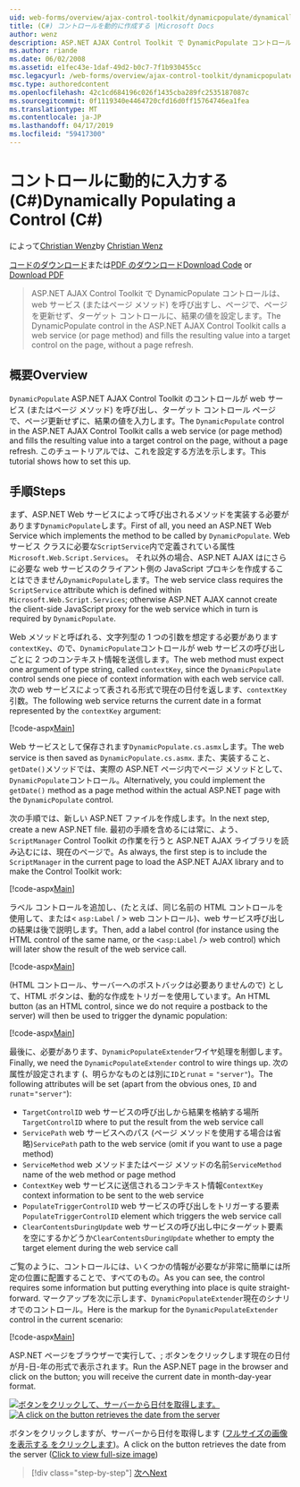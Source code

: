 ```yaml
---
uid: web-forms/overview/ajax-control-toolkit/dynamicpopulate/dynamically-populating-a-control-cs
title: (C#) コントロールを動的に作成する |Microsoft Docs
author: wenz
description: ASP.NET AJAX Control Toolkit で DynamicPopulate コントロールは、web サービス (またはページ メソッド) を呼び出すし、t のターゲット コントロールに、結果の値を入力しています.
ms.author: riande
ms.date: 06/02/2008
ms.assetid: e1fec43e-1daf-49d2-b0c7-7f1b930455cc
msc.legacyurl: /web-forms/overview/ajax-control-toolkit/dynamicpopulate/dynamically-populating-a-control-cs
msc.type: authoredcontent
ms.openlocfilehash: 42c1cd684196c026f1435cba289fc2535187087c
ms.sourcegitcommit: 0f1119340e4464720cfd16d0ff15764746ea1fea
ms.translationtype: MT
ms.contentlocale: ja-JP
ms.lasthandoff: 04/17/2019
ms.locfileid: "59417300"
---
```

# <a name="dynamically-populating-a-control-c"></a><span data-ttu-id="a2eca-103">コントロールに動的に入力する (C#)</span><span class="sxs-lookup"><span data-stu-id="a2eca-103">Dynamically Populating a Control (C#)</span></span>

<span data-ttu-id="a2eca-104">によって[Christian Wenz](https://github.com/wenz)</span><span class="sxs-lookup"><span data-stu-id="a2eca-104">by [Christian Wenz](https://github.com/wenz)</span></span>

<span data-ttu-id="a2eca-105">[コードのダウンロード](http://download.microsoft.com/download/d/8/f/d8f2f6f9-1b7c-46ad-9252-e1fc81bdea3e/dynamicpopulate0.cs.zip)または[PDF のダウンロード](http://download.microsoft.com/download/b/6/a/b6ae89ee-df69-4c87-9bfb-ad1eb2b23373/dynamicpopulate0CS.pdf)</span><span class="sxs-lookup"><span data-stu-id="a2eca-105">[Download Code](http://download.microsoft.com/download/d/8/f/d8f2f6f9-1b7c-46ad-9252-e1fc81bdea3e/dynamicpopulate0.cs.zip) or [Download PDF](http://download.microsoft.com/download/b/6/a/b6ae89ee-df69-4c87-9bfb-ad1eb2b23373/dynamicpopulate0CS.pdf)</span></span>

> <span data-ttu-id="a2eca-106">ASP.NET AJAX Control Toolkit で DynamicPopulate コントロールは、web サービス (またはページ メソッド) を呼び出すし、ページで、ページを更新せず、ターゲット コントロールに、結果の値を設定します。</span><span class="sxs-lookup"><span data-stu-id="a2eca-106">The DynamicPopulate control in the ASP.NET AJAX Control Toolkit calls a web service (or page method) and fills the resulting value into a target control on the page, without a page refresh.</span></span>


## <a name="overview"></a><span data-ttu-id="a2eca-107">概要</span><span class="sxs-lookup"><span data-stu-id="a2eca-107">Overview</span></span>

<span data-ttu-id="a2eca-108">`DynamicPopulate` ASP.NET AJAX Control Toolkit のコントロールが web サービス (またはページ メソッド) を呼び出し、ターゲット コントロール ページで、ページ更新せずに、結果の値を入力します。</span><span class="sxs-lookup"><span data-stu-id="a2eca-108">The `DynamicPopulate` control in the ASP.NET AJAX Control Toolkit calls a web service (or page method) and fills the resulting value into a target control on the page, without a page refresh.</span></span> <span data-ttu-id="a2eca-109">このチュートリアルでは、これを設定する方法を示します。</span><span class="sxs-lookup"><span data-stu-id="a2eca-109">This tutorial shows how to set this up.</span></span>

## <a name="steps"></a><span data-ttu-id="a2eca-110">手順</span><span class="sxs-lookup"><span data-stu-id="a2eca-110">Steps</span></span>

<span data-ttu-id="a2eca-111">まず、ASP.NET Web サービスによって呼び出されるメソッドを実装する必要があります`DynamicPopulate`します。</span><span class="sxs-lookup"><span data-stu-id="a2eca-111">First of all, you need an ASP.NET Web Service which implements the method to be called by `DynamicPopulate`.</span></span> <span data-ttu-id="a2eca-112">Web サービス クラスに必要な`ScriptService`内で定義されている属性`Microsoft.Web.Script.Services`。 それ以外の場合、ASP.NET AJAX はにさらに必要な web サービスのクライアント側の JavaScript プロキシを作成することはできません`DynamicPopulate`します。</span><span class="sxs-lookup"><span data-stu-id="a2eca-112">The web service class requires the `ScriptService` attribute which is defined within `Microsoft.Web.Script.Services`; otherwise ASP.NET AJAX cannot create the client-side JavaScript proxy for the web service which in turn is required by `DynamicPopulate`.</span></span>

<span data-ttu-id="a2eca-113">Web メソッドと呼ばれる、文字列型の 1 つの引数を想定する必要があります`contextKey`、ので、`DynamicPopulate`コントロールが web サービスの呼び出しごとに 2 つのコンテキスト情報を送信します。</span><span class="sxs-lookup"><span data-stu-id="a2eca-113">The web method must expect one argument of type string, called `contextKey`, since the `DynamicPopulate` control sends one piece of context information with each web service call.</span></span> <span data-ttu-id="a2eca-114">次の web サービスによって表される形式で現在の日付を返します、`contextKey`引数。</span><span class="sxs-lookup"><span data-stu-id="a2eca-114">The following web service returns the current date in a format represented by the `contextKey` argument:</span></span>

[!code-aspx[Main](dynamically-populating-a-control-cs/samples/sample1.aspx)]

<span data-ttu-id="a2eca-115">Web サービスとして保存されます`DynamicPopulate.cs.asmx`します。</span><span class="sxs-lookup"><span data-stu-id="a2eca-115">The web service is then saved as `DynamicPopulate.cs.asmx`.</span></span> <span data-ttu-id="a2eca-116">また、実装すること、`getDate()`メソッドでは、実際の ASP.NET ページ内でページ メソッドとして、`DynamicPopulate`コントロール。</span><span class="sxs-lookup"><span data-stu-id="a2eca-116">Alternatively, you could implement the `getDate()` method as a page method within the actual ASP.NET page with the `DynamicPopulate` control.</span></span>

<span data-ttu-id="a2eca-117">次の手順では、新しい ASP.NET ファイルを作成します。</span><span class="sxs-lookup"><span data-stu-id="a2eca-117">In the next step, create a new ASP.NET file.</span></span> <span data-ttu-id="a2eca-118">最初の手順を含めるには常に、よう、 `ScriptManager` Control Toolkit の作業を行うと ASP.NET AJAX ライブラリを読み込むには、現在のページで。</span><span class="sxs-lookup"><span data-stu-id="a2eca-118">As always, the first step is to include the `ScriptManager` in the current page to load the ASP.NET AJAX library and to make the Control Toolkit work:</span></span>

[!code-aspx[Main](dynamically-populating-a-control-cs/samples/sample2.aspx)]

<span data-ttu-id="a2eca-119">ラベル コントロールを追加し、(たとえば、同じ名前の HTML コントロールを使用して、または&lt; `asp:Label`  / &gt; web コントロール)、web サービス呼び出しの結果は後で説明します。</span><span class="sxs-lookup"><span data-stu-id="a2eca-119">Then, add a label control (for instance using the HTML control of the same name, or the &lt;`asp:Label` /&gt; web control) which will later show the result of the web service call.</span></span>

[!code-aspx[Main](dynamically-populating-a-control-cs/samples/sample3.aspx)]

<span data-ttu-id="a2eca-120">(HTML コントロール、サーバーへのポストバックは必要ありませんので) として、HTML ボタンは、動的な作成をトリガーを使用しています。</span><span class="sxs-lookup"><span data-stu-id="a2eca-120">An HTML button (as an HTML control, since we do not require a postback to the server) will then be used to trigger the dynamic population:</span></span>

[!code-aspx[Main](dynamically-populating-a-control-cs/samples/sample4.aspx)]

<span data-ttu-id="a2eca-121">最後に、必要があります、`DynamicPopulateExtender`ワイヤ処理を制御します。</span><span class="sxs-lookup"><span data-stu-id="a2eca-121">Finally, we need the `DynamicPopulateExtender` control to wire things up.</span></span> <span data-ttu-id="a2eca-122">次の属性が設定されます (、明らかなものとは別に`ID`と`runat` = `"server"`)。</span><span class="sxs-lookup"><span data-stu-id="a2eca-122">The following attributes will be set (apart from the obvious ones, `ID` and `runat`=`"server"`):</span></span>

- <span data-ttu-id="a2eca-123">`TargetControlID` web サービスの呼び出しから結果を格納する場所</span><span class="sxs-lookup"><span data-stu-id="a2eca-123">`TargetControlID` where to put the result from the web service call</span></span>
- <span data-ttu-id="a2eca-124">`ServicePath` web サービスへのパス (ページ メソッドを使用する場合は省略)</span><span class="sxs-lookup"><span data-stu-id="a2eca-124">`ServicePath` path to the web service (omit if you want to use a page method)</span></span>
- <span data-ttu-id="a2eca-125">`ServiceMethod` web メソッドまたはページ メソッドの名前</span><span class="sxs-lookup"><span data-stu-id="a2eca-125">`ServiceMethod` name of the web method or page method</span></span>
- <span data-ttu-id="a2eca-126">`ContextKey` web サービスに送信されるコンテキスト情報</span><span class="sxs-lookup"><span data-stu-id="a2eca-126">`ContextKey` context information to be sent to the web service</span></span>
- <span data-ttu-id="a2eca-127">`PopulateTriggerControlID` web サービスの呼び出しをトリガーする要素</span><span class="sxs-lookup"><span data-stu-id="a2eca-127">`PopulateTriggerControlID` element which triggers the web service call</span></span>
- <span data-ttu-id="a2eca-128">`ClearContentsDuringUpdate` web サービスの呼び出し中にターゲット要素を空にするかどうか</span><span class="sxs-lookup"><span data-stu-id="a2eca-128">`ClearContentsDuringUpdate` whether to empty the target element during the web service call</span></span>

<span data-ttu-id="a2eca-129">ご覧のように、コントロールには、いくつかの情報が必要なが非常に簡単には所定の位置に配置することで、すべてのもの。</span><span class="sxs-lookup"><span data-stu-id="a2eca-129">As you can see, the control requires some information but putting everything into place is quite straight-forward.</span></span> <span data-ttu-id="a2eca-130">マークアップを次に示します、`DynamicPopulateExtender`現在のシナリオでのコントロール。</span><span class="sxs-lookup"><span data-stu-id="a2eca-130">Here is the markup for the `DynamicPopulateExtender` control in the current scenario:</span></span>

[!code-aspx[Main](dynamically-populating-a-control-cs/samples/sample5.aspx)]

<span data-ttu-id="a2eca-131">ASP.NET ページをブラウザーで実行して、; ボタンをクリックします現在の日付が月-日-年の形式で表示されます。</span><span class="sxs-lookup"><span data-stu-id="a2eca-131">Run the ASP.NET page in the browser and click on the button; you will receive the current date in month-day-year format.</span></span>


<span data-ttu-id="a2eca-132">[![ボタンをクリックして、サーバーから日付を取得します。](dynamically-populating-a-control-cs/_static/image2.png)](dynamically-populating-a-control-cs/_static/image1.png)</span><span class="sxs-lookup"><span data-stu-id="a2eca-132">[![A click on the button retrieves the date from the server](dynamically-populating-a-control-cs/_static/image2.png)](dynamically-populating-a-control-cs/_static/image1.png)</span></span>

<span data-ttu-id="a2eca-133">ボタンをクリックしますが、サーバーから日付を取得します ([フルサイズの画像を表示する をクリックします](dynamically-populating-a-control-cs/_static/image3.png))。</span><span class="sxs-lookup"><span data-stu-id="a2eca-133">A click on the button retrieves the date from the server ([Click to view full-size image](dynamically-populating-a-control-cs/_static/image3.png))</span></span>

> [!div class="step-by-step"]
> [<span data-ttu-id="a2eca-134">次へ</span><span class="sxs-lookup"><span data-stu-id="a2eca-134">Next</span></span>](dynamically-populating-a-control-using-javascript-code-cs.md)
